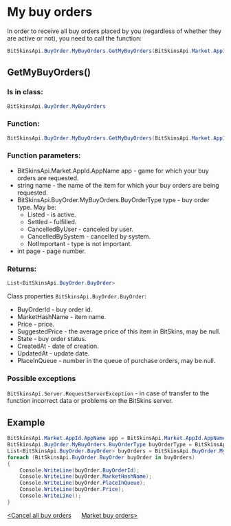 ﻿# My buy orders

In order to receive all buy orders placed by you (regardless of whether they are active or not), you need to call the function:

```csharp
BitSkinsApi.BuyOrder.MyBuyOrders.GetMyBuyOrders(BitSkinsApi.Market.AppId.AppName app, string name, BitSkinsApi.BuyOrder.MyBuyOrders.BuyOrderType type, int page);
```

## GetMyBuyOrders()

### Is in class:

```csharp
BitSkinsApi.BuyOrder.MyBuyOrders
```

### Function:

```csharp
BitSkinsApi.BuyOrder.MyBuyOrders.GetMyBuyOrders(BitSkinsApi.Market.AppId.AppName app, string name, BitSkinsApi.BuyOrder.MyBuyOrders.BuyOrderType type, int page);
```

### Function parameters:

* BitSkinsApi.Market.AppId.AppName app - game for which your buy orders are requested.
* string name - the name of the item for which your buy orders are being requested.
* BitSkinsApi.BuyOrder.MyBuyOrders.BuyOrderType type - buy order type. May be:
  * Listed - is active.
  * Settled - fulfilled.
  * CancelledByUser - canceled by user.
  * CancelledBySystem - cancelled by system.
  * NotImportant - type is not important.
* int page - page number.

### Returns:

```csharp
List<BitSkinsApi.BuyOrder.BuyOrder>
```

Class properties ```BitSkinsApi.BuyOrder.BuyOrder```:
* BuyOrderId - buy order id.
* MarketHashName - item name.
* Price - price.
* SuggestedPrice - the average price of this item in BitSkins, may be null.
* State - buy order status.
* CreatedAt - date of creation.
* UpdatedAt - update date.
* PlaceInQueue - number in the queue of purchase orders, may be null.

### Possible exceptions
```BitSkinsApi.Server.RequestServerException``` - in case of transfer to the function incorrect data or problems on the BitSkins server.

## Example

```csharp
BitSkinsApi.Market.AppId.AppName app = BitSkinsApi.Market.AppId.AppName.CounterStrikGlobalOffensive;
BitSkinsApi.BuyOrder.MyBuyOrders.BuyOrderType buyOrderType = BitSkinsApi.BuyOrder.MyBuyOrders.BuyOrderType.Listed;
List<BitSkinsApi.BuyOrder.BuyOrder> buyOrders = BitSkinsApi.BuyOrder.MyBuyOrders.GetMyBuyOrders(app, "CS:GO Weapon Case 2", buyOrderType, 1);
foreach (BitSkinsApi.BuyOrder.BuyOrder buyOrder in buyOrders)
{
    Console.WriteLine(buyOrder.BuyOrderId);
    Console.WriteLine(buyOrder.MarketHashName);
    Console.WriteLine(buyOrder.PlaceInQueue);
    Console.WriteLine(buyOrder.Price);
    Console.WriteLine();
}
```

[<Cancel all buy orders](https://github.com/Captious99/BitSkinsApi/blob/master/docs/eng/buy_order/cancel_all_buy_orders.md) &nbsp;&nbsp;&nbsp;&nbsp; [Market buy orders>](https://github.com/Captious99/BitSkinsApi/blob/master/docs/eng/buy_order/market_buy_orders.md)